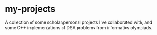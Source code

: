 # my-projects
A collection of some scholar/personal projects I've collaborated with, and some C++ implementations of DSA problems from informatics olympiads.
